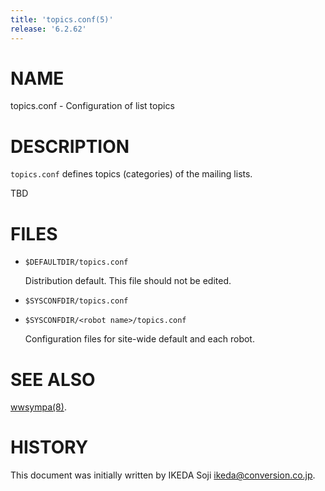 ```yaml
---
title: 'topics.conf(5)'
release: '6.2.62'
---
```


# NAME

topics.conf - Configuration of list topics

# DESCRIPTION

`topics.conf` defines topics (categories) of the mailing lists.

TBD

# FILES

- `$DEFAULTDIR/topics.conf`

    Distribution default.  This file should not be edited.

- `$SYSCONFDIR/topics.conf`
- `$SYSCONFDIR/<robot name>/topics.conf`

    Configuration files for site-wide default and each robot.

# SEE ALSO

[wwsympa(8)](./wwsympa.8.md).

# HISTORY

This document was initially written by IKEDA Soji <ikeda@conversion.co.jp>.
